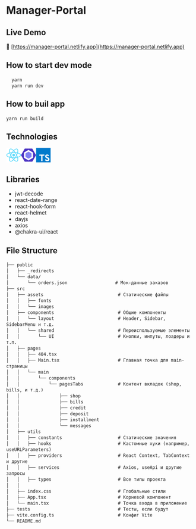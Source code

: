 # Manager-Portal

## Live Demo

🔗 [https://manager-portal.netlify.app](https://manager-portal.netlify.app)

## How to start dev mode

      yarn
      yarn run dev

## How to buil app

    yarn run build

## Technologies

<img src="https://github.com/devicons/devicon/blob/master/icons/react/react-original.svg" title="TypeScript" alt="TypeScript" width="40" height="40"/><img src="https://github.com/devicons/devicon/blob/master/icons/eslint/eslint-original.svg" title="Eslint" alt="Eslint" width="40" height="40"/><img src="https://github.com/devicons/devicon/blob/master/icons/typescript/typescript-original.svg" title="TypeScript" alt="TypeScript" width="40" height="40"/>

## Libraries

-   jwt-decode
-   react-date-range
-   react-hook-form
-   react-helmet
-   dayjs
-   axios
-   @chakra-ui/react

## File Structure

```
├── public
│   ├── _redirects
│   └── data/
│       └── orders.json                  # Мок-данные заказов
├── src
│   ├── assets                            # Статические файлы
│   │   ├── fonts
│   │   └── images
│   ├── components                        # Общие компоненты
│   │   └── layout                        # Header, Sidebar, SidebarMenu и т.д.
│   │   └── shared                        # Переиспользуемые элементы
│   │       └── UI                        # Кнопки, инпуты, лоадеры и т.п.
│   ├── pages
│   │   ├── 404.tsx
│   │   ├── Main.tsx                      # Главная точка для main-страницы
│   │   └── main
│   │       └── components
│   │           └── pagesTabs             # Контент вкладок (shop, bills, и т.д.)
│   │               ├── shop
│   │               ├── bills
│   │               ├── credit
│   │               ├── deposit
│   │               ├── installment
│   │               └── messages
│   ├── utils
│   │   ├── constants                     # Статические значения
│   │   ├── hooks                         # Кастомные хуки (например, useURLParameters)
│   │   ├── providers                     # React Context, TabContext и другие
│   │   ├── services                      # Axios, useApi и другие запросы
│   │   ├── types                         # Все типы проекта
│   │
│   ├── index.css                         # Глобальные стили
│   ├── App.tsx                           # Корневой компонент
│   └── main.tsx                          # Точка входа в приложение
├── tests                                 # Тесты, если будут
├── vite.config.ts                        # Конфиг Vite
└── README.md

```

